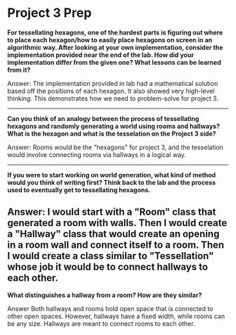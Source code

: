# Project 3 Prep

**For tessellating hexagons, one of the hardest parts is figuring out where to place each hexagon/how to easily place hexagons on screen in an algorithmic way.
After looking at your own implementation, consider the implementation provided near the end of the lab.
How did your implementation differ from the given one? What lessons can be learned from it?**

Answer:
The implementation provided in lab had a mathematical solution based off the positions of each hexagon. It also showed very high-level thinking. This demonstrates how we need to problem-solve for project 3.

-----
**Can you think of an analogy between the process of tessellating hexagons and randomly generating a world using rooms and hallways?
What is the hexagon and what is the tesselation on the Project 3 side?**

Answer:
Rooms would be the "hexagons" for project 3, and the tesselation would involve connecting rooms via hallways in a logical way.

-----
**If you were to start working on world generation, what kind of method would you think of writing first? 
Think back to the lab and the process used to eventually get to tessellating hexagons.**

Answer:
I would start with a "Room" class that generated a room with walls. Then I would create a "Hallway" class that would create an opening in a room wall and connect itself to a room. Then I would create a class similar to "Tessellation" whose job it would be to connect hallways to each other.
-----
**What distinguishes a hallway from a room? How are they similar?**

Answer Both hallways and rooms hold open space that is connected to other open spaces. However, hallways have a fixed width, while rooms can be any size. Hallways are meant to connect rooms to each other.
